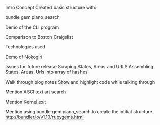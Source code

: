 
Intro
Concept
Created basic structure with: 

bundle gem piano_search

Demo of the CLI program

Comparison to Boston Craigslist

Technologies used

Demo of Nokogiri

Issues for future release
  Scraping States, Areas and URLS
  Assembling States, Areas, Urls into array of hashes

Walk through blog notes
Show and highlight code while talking through

Mention ASCI text art search

Mention Kernel.exit

Mention using bundle gem piano_search to create the intitial structure
http://bundler.io/v1.10/rubygems.html

